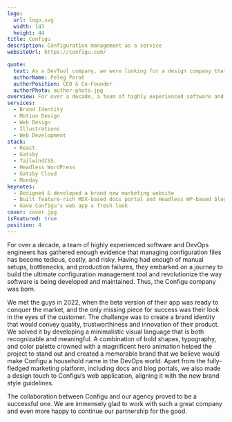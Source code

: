 ```yaml
---
logo:
  url: logo.svg
  width: 143
  height: 44
title: Configu
description: Configuration management as a service
websiteUrl: https://configu.com/

quote:
  text: As a DevTool company, we were looking for a design company that understands developers and can create a brand that would captivate their attention. Working with Pixel Point was a pleasure from the very beginning. They have high standards and know how to deliver quality products quickly.
  authorName: Peleg Porat
  authorPosition: CEO & Co-Founder
  authorPhoto: author-photo.jpg
overview: For over a decade, a team of highly experienced software and DevOps engineers has gathered enough evidence that managing configuration files has become tedious, costly, and risky. Having had enough of manual setups, bottlenecks, and production failures, they embarked on a journey to build the ultimate configuration management tool and revolutionize the way software is being developed and maintained. Thus, the Configu company was born.
services:
  - Brand Identity
  - Motion Design
  - Web Design
  - Illustrations
  - Web Development
stack:
  - React
  - Gatsby
  - TailwindCSS
  - Headless WordPress
  - Gatsby Cloud
  - Monday
keynotes:
  - Designed & developed a brand new marketing website
  - Built feature-rich MDX-based docs portal and Headless WP-based blog platform
  - Gave Configu's web app a fresh look
cover: cover.jpg
isFeatured: true
position: 4
---
```


For over a decade, a team of highly experienced software and DevOps engineers has gathered enough evidence that managing configuration files has become tedious, costly, and risky. Having had enough of manual setups, bottlenecks, and production failures, they embarked on a journey to build the ultimate configuration management tool and revolutionize the way software is being developed and maintained. Thus, the Configu company was born.

We met the guys in 2022, when the beta version of their app was ready to conquer the market, and the only missing piece for success was their look in the eyes of the customer. The challenge was to create a brand identity that would convey quality, trustworthiness and innovation of their product. We solved it by developing a minimalistic visual language that is both recognizable and meaningful. A combination of bold shapes, typography, and color palette crowned with a magnificent hero animation helped the project to stand out and created a memorable brand that we believe would make Configu a household name in the DevOps world. Apart from the fully-fledged marketing platform, including docs and blog portals, we also made a design touch to Configu’s web application, aligning it with the new brand style guidelines.

The collaboration between Configu and our agency proved to be a successful one. We are immensely glad to work with such a great company and even more happy to continue our partnership for the good.
